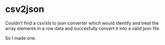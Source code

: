 # csv2json

Couldn't find a csv/xls to json converter which would identify and treat the array elements in a row data and succesfully convert it into a valid json file.


So I made one.